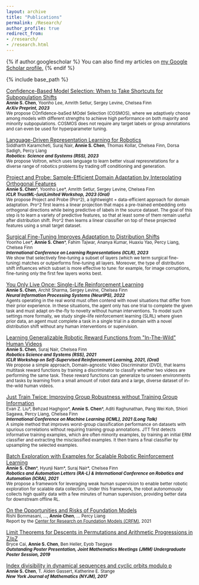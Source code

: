 ```yaml
---
layout: archive
title: "Publications"
permalink: /Research/
author_profile: true
redirect_from: 
- /research/
- /research.html
---
```


{% if author.googlescholar %}
  You can also find my articles on <u><a href="{{author.googlescholar}}">my Google Scholar profile</a>.</u>
{% endif %}

{% include base_path %}

<!-- %%{% for post in site.research reversed %}
  {% include archive-single.html %}
{% endfor %} -->

<span style="color:CornflowerBlue">[Confidence-Based Model Selection: When to Take Shortcuts for Subpopulation Shifts](https://arxiv.org/pdf/2306.11120.pdf)</span>  
   <sup>**Annie S. Chen**, Yoonho Lee, Amrith Setlur, Sergey Levine, Chelsea Finn <br>
   ***ArXiv Preprint, 2023*** <br>
  We propose COnfidence-baSed MOdel Selection (COSMOS), where we adaptively choose among models with different strengths to achieve high performance on both majority and minority subpopulations. COSMOS does not require any target labels or group annotations and can even be used for hyperparameter tuning. 

<span style="color:CornflowerBlue">[Language-Driven Representation Learning for Robotics](https://arxiv.org/pdf/2302.12766.pdf)</span>  
   <sup>Siddharth Karamcheti, Suraj Nair, **Annie S. Chen**, Thomas Kollar, Chelsea Finn, Dorsa Sadigh, Percy Liang <br>
   ***Robotics: Science and Systems (RSS), 2023*** <br>
  We propose Voltron, which uses language to learn better visual represnetations for a diverse range of robotics problems by trading off conditioning and generation.  

<span style="color:CornflowerBlue">[Project and Probe: Sample-Efficient Domain Adaptation by Interpolating Orthogonal Features](https://arxiv.org/pdf/2302.05441.pdf)</span>  
   <sup>**Annie S. Chen**\*, Yoonho Lee\*, Amrith Setlur, Sergey Levine, Chelsea Finn <br>
   ***ICLR TrustML-(un)Limited Workshop, 2023 (Oral)*** <br>
  We propose Project and Probe (Pro^2), a lightweight + data-efficient approach for domain adaptation. Pro^2 first learns a linear projection that maps a pre-trained embedding onto orthogonal directions while being predictive of labels in the source dataset. The goal of this step is to learn a variety of predictive features, so that at least some of them remain useful after distribution shift. Pro^2 then learns a linear classifier on top of these projected features using a small target dataset. 

<span style="color:CornflowerBlue">[Surgical Fine-Tuning Improves Adaptation to Distribution Shifts](https://arxiv.org/pdf/2210.11466.pdf)</span>  
   <sup>Yoonho Lee\*, **Annie S. Chen**\*, Fahim Tajwar, Ananya Kumar, Huaxiu Yao, Percy Liang, Chelsea Finn <br>
   ***International Conference on Learning Representations (ICLR), 2023*** <br>
  We show that selectively fine-tuning a subset of layers (which we term surgical fine-tuning) matches or outperforms fine-tuning all layers. Moreover, the type of distribution shift influences which subset is more effective to tune: for example, for image corruptions, fine-tuning only the first few layers works best.

<span style="color:CornflowerBlue">[You Only Live Once: Single-Life Reinforcement Learning](https://arxiv.org/pdf/2210.08863.pdf)</span>  
   <sup>**Annie S. Chen**, Archit Sharma, Sergey Levine, Chelsea Finn <br>
   ***Neural Information Processing Systems (NeurIPS), 2022*** <br>
   Agents operating in the real world must often contend with novel situations that differ from their prior experience. In these situations, the agent only has one trial to complete the given task and must adapt on-the-fly to novelty without human interventions. To model such settings more formally, we study single-life reinforcement learning (SLRL) where given prior data, an agent must complete a task in a single trial in a domain with a novel distribution shift without any human interventions or supervision. </sup> 

<span style="color:CornflowerBlue">[Learning Generalizable Robotic Reward Functions from "In-The-Wild" Human Videos](https://sites.google.com/view/dvd-human-videos)</span>  
   <sup>**Annie S. Chen**, Suraj Nair, Chelsea Finn <br>
   ***Robotics Science and Systems (RSS), 2021*** <br>
   ***ICLR Workshop on Self-Supervised Reinforcement Learning, 2021, (Oral)*** <br>
   We propose a simple approach, Domain-agnostic Video Discriminator (DVD), that learns multitask reward functions by training a discriminator to classify whether two videos are performing the same task. These reward functions can generalize to unseen environments and tasks by learning from a small amount of robot data and a large, diverse dataset of in-the-wild human videos.</sup> 
   
<span style="color:CornflowerBlue">[Just Train Twice: Improving Group Robustness without Training Group Information](https://arxiv.org/pdf/2107.09044.pdf) 
</span>  
<sup>Evan Z. Liu\*, Behzad Haghgoo\*, **Annie S. Chen**\*, Aditi Raghunathan, Pang Wei Koh, Shiori Sagawa, Percy Liang, Chelsea Finn<br>
  ***International Conference on Machine Learning (ICML), 2021 (Long Talk)*** <br>
  A simple method that improves worst-group classification performance on datasets with spurious correlations without requiring training group annotations. JTT first detects informative training examples, which are often minority examples, by training an initial ERM classifier and extracting the misclassified examples. It then trains a final classifier by upsampling the selected examples. 

<span style="color:CornflowerBlue">[Batch Exploration with Examples for Scalable Robotic Reinforcement Learning](https://sites.google.com/view/batch-exploration)</span>  
   <sup>**Annie S. Chen**\*, Hyunji Nam\*, Suraj Nair\*, Chelsea Finn <br>
   ***Robotics and Automation Letters (RA-L) & International Conference on Robotics and Automation (ICRA), 2021*** <br>
   We propose a framework for leveraging weak human supervision to enable better robotic exploration for scalable data collection. Under this framework, the robot autonomously collects high quality data with a few minutes of human supervision, providing better data for downstream offline RL.</sup> 

<span style="color:CornflowerBlue">[On the Opportunities and Risks of Foundation Models](https://arxiv.org/abs/2108.07258)</span>  
   <sup>Rishi Bommasani, ..., **Annie Chen**, ... Percy Liang <br>
   Report by the [Center for Research on Foundation Models (CRFM)](https://crfm.stanford.edu/), 2021 <br></sup> 
   
<span style="color:CornflowerBlue">[Limit Theorems for Descents in Permutations and Arithmetic Progressions in Z/pZ](https://arxiv.org/abs/1810.02425)</span>  
   <sup>Bryce Cai, **Annie S. Chen**, Ben Heller, Eyob Tsegaye <br>
   ***Outstanding Poster Presentation, Joint Mathematics Meetings (JMM) Undergraduate Poster Session, 2019***<sup>
   
<span style="color:CornflowerBlue">[Index divisibility in dynamical sequences and cyclic orbits modulo p](http://nyjm.albany.edu/j/2017/23-45v.pdf)</span>  
   <sup>**Annie S. Chen**, T. Alden Gassert, Katherine E. Stange <br>
   ***New York Journal of Mathematics (NYJM), 2017***<sup>
  


